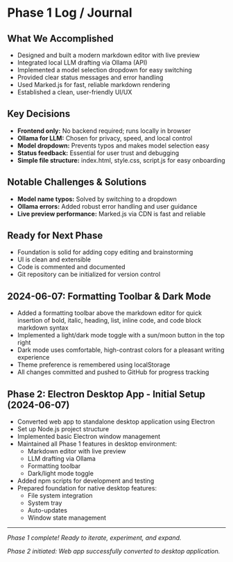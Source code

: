 # Phase 1 Log / Journal

## What We Accomplished
- Designed and built a modern markdown editor with live preview
- Integrated local LLM drafting via Ollama (API)
- Implemented a model selection dropdown for easy switching
- Provided clear status messages and error handling
- Used Marked.js for fast, reliable markdown rendering
- Established a clean, user-friendly UI/UX

## Key Decisions
- **Frontend only:** No backend required; runs locally in browser
- **Ollama for LLM:** Chosen for privacy, speed, and local control
- **Model dropdown:** Prevents typos and makes model selection easy
- **Status feedback:** Essential for user trust and debugging
- **Simple file structure:** index.html, style.css, script.js for easy onboarding

## Notable Challenges & Solutions
- **Model name typos:** Solved by switching to a dropdown
- **Ollama errors:** Added robust error handling and user guidance
- **Live preview performance:** Marked.js via CDN is fast and reliable

## Ready for Next Phase
- Foundation is solid for adding copy editing and brainstorming
- UI is clean and extensible
- Code is commented and documented
- Git repository can be initialized for version control

## 2024-06-07: Formatting Toolbar & Dark Mode
- Added a formatting toolbar above the markdown editor for quick insertion of bold, italic, heading, list, inline code, and code block markdown syntax
- Implemented a light/dark mode toggle with a sun/moon button in the top right
- Dark mode uses comfortable, high-contrast colors for a pleasant writing experience
- Theme preference is remembered using localStorage
- All changes committed and pushed to GitHub for progress tracking

## Phase 2: Electron Desktop App - Initial Setup (2024-06-07)
- Converted web app to standalone desktop application using Electron
- Set up Node.js project structure
- Implemented basic Electron window management
- Maintained all Phase 1 features in desktop environment:
  - Markdown editor with live preview
  - LLM drafting via Ollama
  - Formatting toolbar
  - Dark/light mode toggle
- Added npm scripts for development and testing
- Prepared foundation for native desktop features:
  - File system integration
  - System tray
  - Auto-updates
  - Window state management

---

*Phase 1 complete! Ready to iterate, experiment, and expand.*

*Phase 2 initiated: Web app successfully converted to desktop application.* 